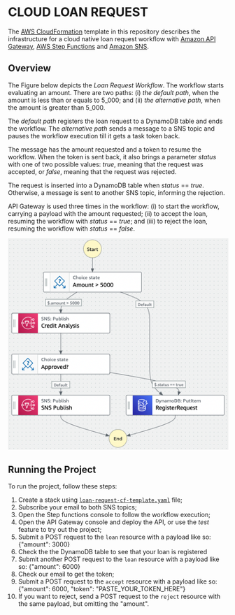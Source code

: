 # CLOUD LOAN REQUEST 
The [AWS CloudFormation](https://docs.aws.amazon.com/AWSCloudFormation/latest/UserGuide/Welcome.html) template in this repository describes the infrastructure for a cloud native loan request workflow with [Amazon API Gateway](https://docs.aws.amazon.com/apigateway/latest/developerguide/welcome.html), [AWS Step Functions](https://docs.aws.amazon.com/step-functions/index.html) and [Amazon SNS](https://docs.aws.amazon.com/sns/index.html). 

## Overview
The Figure below depicts the _Loan Request Workflow_. The workflow starts evaluating an amount. There are two paths: (i) _the default path_, when the amount is less than or equals to 5_000; and (ii) _the alternative path_, when the amount is greater than 5_000. 

The _default path_ registers the loan request to a DynamoDB table and ends the workflow. The _alternative path_ sends a message to a SNS topic and pauses the workflow execution till it gets a task token back. 

The message has the amount requested and a token to resume the workflow. When the token is sent back, it also brings a parameter _status_ with one of two possible values: _true_, meaning that the request was accepted, or _false_, meaning that the request was rejected. 

The request is inserted into a DynamoDB table when _status_ == _true_. Otherwise, a message is sent to another SNS topic, informing the rejection.

API Gateway is used three times in the workflow: (i) to start the workflow, carrying a payload with the amount requested; (ii) to accept the loan, resuming the workflow with _status_ == _true_; and (iii) to reject the loan, resuming the workflow with _status_ == _false_. 

<img src="./docs/sf-workflow.png" />

## Running the Project
To run the project, follow these steps: 

1. Create a stack using [`loan-request-cf-template.yaml`](loan-request-cf-template.yaml) file;
2. Subscribe your email to both SNS topics;
3. Open the Step functions console to follow the workflow execution;
4. Open the API Gateway console and deploy the API, or use the _test_ feature to try out the project;
5. Submit a POST request to the `loan` resource with a payload like so: {"amount": 3000}
6. Check the the DynamoDB table to see that your loan is registered
7. Submit another POST request to the `loan` resource with a payload like so: {"amount": 6000}
8. Check our email to get the token;
9. Submit a POST request to the `accept` resource with a payload like so: {"amount": 6000, "token": "PASTE_YOUR_TOKEN_HERE"}
10. If you want to reject, send a POST request to the `reject` resource with the same payload, but omitting the "amount".